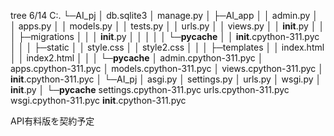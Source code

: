 tree  6/14 
C:.
└─AI_pj
    │  db.sqlite3
    │  manage.py
    │
    ├─AI_app
    │  │  admin.py
    │  │  apps.py
    │  │  models.py
    │  │  tests.py
    │  │  urls.py
    │  │  views.py
    │  │  __init__.py
    │  │
    │  ├─migrations
    │  │  │  __init__.py
    │  │  │
    │  │  └─__pycache__
    │  │          __init__.cpython-311.pyc
    │  │
    │  ├─static
    │  │      style.css
    │  │      style2.css
    │  │
    │  ├─templates
    │  │      index.html
    │  │      index2.html
    │  │
    │  └─__pycache__
    │          admin.cpython-311.pyc
    │          apps.cpython-311.pyc
    │          models.cpython-311.pyc
    │          views.cpython-311.pyc
    │          __init__.cpython-311.pyc
    │
    └─AI_pj
        │  asgi.py
        │  settings.py
        │  urls.py
        │  wsgi.py
        │  __init__.py
        │
        └─__pycache__
                settings.cpython-311.pyc
                urls.cpython-311.pyc
                wsgi.cpython-311.pyc
                __init__.cpython-311.pyc
              
API有料版を契約予定
